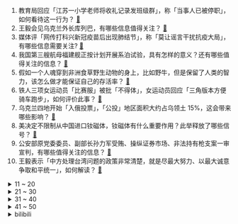 1. 教育局回应「江苏一小学老师将收礼记录发班级群」，称「当事人已被停职」，如何看待这一行为？ [:link:](https://www.zhihu.com/question/555153072)
2. 王毅会见乌克兰外长库列巴，有哪些信息值得关注？ [:link:](https://www.zhihu.com/question/555188912)
3. 媒体评「网传打科兴新冠疫苗后出现肺结节」，称「莫让谣言干扰抗疫大局」，有哪些信息需要关注? [:link:](https://www.zhihu.com/question/555194740)
4. 我国第三艘航母福建舰正按计划开展系泊试验，具有怎样的意义？还有哪些值得关注的信息？ [:link:](https://www.zhihu.com/question/555203717)
5. 假如一个人魂穿到非洲食草野生动物的身上，比如野牛，但是保留了人类的智力，该怎么做才能保证自己的存活率？ [:link:](https://www.zhihu.com/question/554689974)
6. 铁人三项女运动员「比赛服」被批「不得体」，女运动员回应「三角版本方便骑车跑步」，如何评价此事？ [:link:](https://www.zhihu.com/question/555068201)
7. 乌克兰四地开始「入俄投票」，「公投」地区面积大约占乌领土 15%，这会带来哪些影响？ [:link:](https://www.zhihu.com/question/555046409)
8. 美决定不限制从中国进口钕磁体，钕磁体有什么重要作用？此举释放了哪些信号？ [:link:](https://www.zhihu.com/question/555102308)
9. 公安部原党委委员、副部长孙力军受贿、操纵证券市场、非法持有枪支案一审宣判，有哪些值得关注的信息？ [:link:](https://www.zhihu.com/question/555106106)
10. 王毅表示「中方处理台湾问题的政策非常清楚，就是尽最大努力、以最大诚意争取和平统一」，如何解读？ [:link:](https://www.zhihu.com/question/555182793)
<details>
<summary>11 ~ 20</summary>

11. 「中国式父母」为什么付出全部却养不出感恩的孩子？ [:link:](https://www.zhihu.com/question/549592878)
12. Apple AirPods Pro 的千元耳机，销量十万+，为什么这么多人舍得花大价钱买耳机？ [:link:](https://www.zhihu.com/question/554532115)
13. 为什么许多老司机都强调备刹车？平常脚虚搭在刹车踏板上，养成这种一脚下去直接刹车的肌肉记忆真的安全吗？ [:link:](https://www.zhihu.com/question/421351871)
14. 空间站为何不建成环形，靠转动来模拟出重力？ [:link:](https://www.zhihu.com/question/536095121)
15. 你课题组有哪些奇葩的师兄师弟，师姐师妹？ [:link:](https://www.zhihu.com/question/320750711)
16. 如何评价《王者荣耀》新英雄海月，强制单挑机制是否超标？ [:link:](https://www.zhihu.com/question/554444540)
17. 安装了全屋智能家居的家，有哪些意想不到的逆天操作？ [:link:](https://www.zhihu.com/question/555062806)
18. 如何看待拜登在联大会议上称「俄罗斯发出核威胁」后，俄外交部回应其「虚假援引普京的话」？ [:link:](https://www.zhihu.com/question/555096226)
19. 如何评价沈严执导，陈宝国、王千源主演的电视剧《大考》？ [:link:](https://www.zhihu.com/question/554779165)
20. 如何评价《一年一度喜剧大赛》第二季第一期？ [:link:](https://www.zhihu.com/question/555180600)
</details>
<details>
<summary>21 ~ 30</summary>

21. 如何评价《原神》须弥的主线剧情？ [:link:](https://www.zhihu.com/question/549800475)
22. 为什么有些人遭到社会毒打了，还是学不会人情世故？ [:link:](https://www.zhihu.com/question/550294602)
23. 如何评价我国老年就业人口超过 6600 万人，每 4 个老人中，有1个人在工作？ [:link:](https://www.zhihu.com/question/554998870)
24. 雅思七分具体是什么水平？ [:link:](https://www.zhihu.com/question/62020354)
25. 日常生活中如何做好消毒杀菌工作？ [:link:](https://www.zhihu.com/question/555134074)
26. 学龄儿童参加编程大赛有什么利弊，如何看待「赛事童年」这一现象？ [:link:](https://www.zhihu.com/question/555126904)
27. 哪道美食曾让你感慨「人间烟火气，最抚凡人心」？ [:link:](https://www.zhihu.com/question/554561350)
28. 香港 9 月 26 日起机场入境检疫改为「 0+3 」，登机前无需取得核酸检测阴性证明，带来哪些影响？ [:link:](https://www.zhihu.com/question/555174194)
29. 你的哪个「杯子」，陪你走过了漫长的时光？ [:link:](https://www.zhihu.com/question/553401525)
30. 2023 考研预报名 9 月 24 日开启，「预报名」和「正式报名」有什么区别？有哪些注意事项？ [:link:](https://www.zhihu.com/question/555102123)
</details>
<details>
<summary>31 ~ 40</summary>

31. 有哪些甜品/烘焙，曾让你感觉「人间真值得」？ [:link:](https://www.zhihu.com/question/553611876)
32. 成都的你找到好工作了吗？ [:link:](https://www.zhihu.com/question/522662759)
33. 经济学家任泽平称「苹果在中国存在较大溢价，认为中国消费者人傻钱多」，如何评价苹果的全球定价策略？ [:link:](https://www.zhihu.com/question/554693939)
34. 欧洲人伐木过冬，中国取暖神器电热毯一个月出口 129 万条，有上市公司已连续两涨停，哪些信息值得关注？ [:link:](https://www.zhihu.com/question/555038270)
35. 网友称今天「羊了个羊」极易通关，你加入羊群了吗？如何看待「羊了个羊」难度降低？ [:link:](https://www.zhihu.com/question/555123687)
36. 国家天文台捕捉到了来自宇宙的信号，这代表什么？你相信人类不是宇宙中唯一的生命吗？ [:link:](https://www.zhihu.com/question/554979483)
37. 央地联手多管齐下「保交楼」，推进政策性银行资金支持，地方政府立军令状，对各地楼市将带来哪些改善？ [:link:](https://www.zhihu.com/question/555038429)
38. 顺丰为「寄鱼干到货只剩头尾」事件致歉，称基本排除收派运输环节异常，顺丰应做出哪些优化？ [:link:](https://www.zhihu.com/question/555157916)
39. 如何看待《太吾绘卷》发布首日饱受差评，《太吾绘卷》出现了什么问题？ [:link:](https://www.zhihu.com/question/554941273)
40. 四十岁还打游戏的人的生活状态是什么样子？ [:link:](https://www.zhihu.com/question/68666119)
</details>
<details>
<summary>41 ~ 50</summary>

41. 是什么造成了 23 届互联网秋招的形势? [:link:](https://www.zhihu.com/question/554427858)
42. iPhone 14 销售遇冷，富士康拆除部分产线，新系列标准版的弱升级是苹果的营销策略吗？ [:link:](https://www.zhihu.com/question/554998747)
43. 现在飞机燃油费那么贵，为什么不造一款新能源飞机？ [:link:](https://www.zhihu.com/question/551772153)
44. 德国 10 月 1 日起开始征收天然气附加费，对当地市民有什么影响？ [:link:](https://www.zhihu.com/question/554826019)
45. 如何看待上海新版市容环卫条例不再全面禁止「路边摊」？你有哪些喜欢的路边摊小吃？ [:link:](https://www.zhihu.com/question/555035411)
46. 当两个人的友谊，插入第三人，我却是被抛弃那个，怎么办? [:link:](https://www.zhihu.com/question/553269663)
47. 欧盟考虑对俄实施第八轮制裁，且涉俄举措表决时或取消成员国一票否决权，这意味着什么？将产生哪些影响？ [:link:](https://www.zhihu.com/question/555153290)
48. 正职空缺，提拔一名且仅有一名副职，下文时要不要注明“主持工作”？ [:link:](https://www.zhihu.com/question/430009562)
49. 中国县域人口密度榜出炉，27 地每平方公里超千人，石狮超越北上广，主要受哪些因素影响？如何看待该数据？ [:link:](https://www.zhihu.com/question/555051286)
50. 纯说参数太廉价，有没有买过Nreal Air眼镜的老铁分享下真实体验？听说显示很牛，究竟如何？ [:link:](https://www.zhihu.com/question/549638674)
</details><details>
<summary>bilibili</summary>

1. 我来回应一下吧 [:link:](//www.bilibili.com/video/BV1NT411T7pn)
2. 2022英雄联盟全球总决赛主题曲——《逐星》 [:link:](//www.bilibili.com/video/BV1A841147Ef)
3. 原以为下雨能躲过一劫…… [:link:](//www.bilibili.com/video/BV1T14y1Y7hR)
4. 2022年「原神生日会」 [:link:](//www.bilibili.com/video/BV1ZP411J7vN)
5. 本期视频灵感来源@papi酱 [:link:](//www.bilibili.com/video/BV1sT411T7sG)
6. 当我关掉我家猫正在看的电视 [:link:](//www.bilibili.com/video/BV1G14y1Y7yn)
7. 《原神》赛诺角色PV——「奉辞罚罪」 [:link:](//www.bilibili.com/video/BV1GN4y1K7n8)
8. 背景可以是假的，但是蜂蜜不能妥协！ [:link:](//www.bilibili.com/video/BV11e411M7bM)
9. 今天羊敢吃草 明天就敢吃人 [:link:](//www.bilibili.com/video/BV15T411T71C)
10. 为了实拍霹雳一闪，我计划先刷新世界纪录！ [:link:](//www.bilibili.com/video/BV1Rt4y1A7Gb)
<details>
<summary>11 ~ 20</summary>

11. 学生时代噩梦了属于是哈哈哈 [:link:](//www.bilibili.com/video/BV1PV4y1u7GF)
12. 张艺兴《面纱》MV [:link:](//www.bilibili.com/video/BV1JT411T73B)
13. 还是爷的笑容最可爱～💗 [:link:](//www.bilibili.com/video/BV11e411M7Sb)
14. 这都是些啥啊??? [:link:](//www.bilibili.com/video/BV1X14y1Y7Zq)
15. 《明日方舟》集成战略「水月与深蓝之树」宣传PV [:link:](//www.bilibili.com/video/BV1eW4y1v7ak)
16. 我宣布潮汕生腌完爆日本生鱼片！【凭啥这么贵ep44-潮集荟】 [:link:](//www.bilibili.com/video/BV1n24y1o7Jk)
17. “歼-20战机”还能驶入军训汇演操场？网友：堪比奥运会开幕式！ [:link:](//www.bilibili.com/video/BV1Ne411M72c)
18. 大学军训操场惊现迈克尔杰克逊！现场燃炸啦！！！ [:link:](//www.bilibili.com/video/BV1ag41127kg)
19. 【余华X罗翔X黄鸭兄】聊聊《兄弟》！余华最喜欢哪本书？ [:link:](//www.bilibili.com/video/BV1Ue4y187dT)
20. 《崩坏3》第一部终章 开幕预告 [:link:](//www.bilibili.com/video/BV1eV4y1K7c7)
</details>
<details>
<summary>21 ~ 30</summary>

21. 张翰当编剧？致敬普通人？差不多得了！ [:link:](//www.bilibili.com/video/BV1Se4y1k7Ke)
22. 评论区有很多朋友质疑我比赛穿的服装，跟大家科普一下，快拿小本本记好了～ [:link:](//www.bilibili.com/video/BV15d4y1g7eu)
23. 一招搞定拍照万能公式 [:link:](//www.bilibili.com/video/BV1ad4y1B7G3)
24. 朕 宰 了 你 [:link:](//www.bilibili.com/video/BV1FN4y1K7iQ)
25. 记一次难忘的200天纪念日！ [:link:](//www.bilibili.com/video/BV1TN4y1K7cc)
26. 看到美女就肩膀痒 [:link:](//www.bilibili.com/video/BV1EW4y1q7Jo)
27. 现场视频！泸定地震失联17天的甘宇找到了！曾放弃逃生拉闸救百人 [:link:](//www.bilibili.com/video/BV1UV4y1K7PF)
28. 鼠 道 难 [:link:](//www.bilibili.com/video/BV1JT411T7mL)
29. 宿舍有电梯就是方便啊 [:link:](//www.bilibili.com/video/BV1PY4y1N7ac)
30. 明明是魔法，硬说是科学 [:link:](//www.bilibili.com/video/BV1Le4y1b7W1)
</details>
<details>
<summary>31 ~ 40</summary>

31. 蓝线时装秀作画 [:link:](//www.bilibili.com/video/BV1rP411J7n3)
32. 我用2年时间，拍摄了一部24节气纪录片... [:link:](//www.bilibili.com/video/BV1XW4y1e7tK)
33. 只有中国能造的奢侈品，做一张要两年，比黄金还贵！ [:link:](//www.bilibili.com/video/BV1we4y1C7DD)
34. 当心印在衣服上的英文 [:link:](//www.bilibili.com/video/BV1VG4y1B7FY)
35. 秋~ [:link:](//www.bilibili.com/video/BV13W4y1q7Bz)
36. 手书 [:link:](//www.bilibili.com/video/BV1Ud4y16772)
37. 你是来问片的吗？你怕是连孩子名字都想好了【阅片无数Ⅱ 61】 [:link:](//www.bilibili.com/video/BV1de4y1t7Rx)
38. 可敬可爱的人~女警雨中默哀，路过阿姨悄悄为她撑起雨伞。 [:link:](//www.bilibili.com/video/BV1De411M7ah)
39. 鲁滨逊诚不欺我，在岛上时间长了，我终于理解了那种精神状态。 [:link:](//www.bilibili.com/video/BV1RD4y1v7Mf)
40. 千万别来湛江吃生蚝！1元一只，一口爆浆，我怕你上瘾… [:link:](//www.bilibili.com/video/BV15d4y1z7uU)
</details>
<details>
<summary>41 ~ 50</summary>

41. 失联17天的泄洪英雄甘宇，找到了！ [:link:](//www.bilibili.com/video/BV1Le4y1b7Eg)
42. 卧槽...让你二创！不是让你创死观众啊喂！ [:link:](//www.bilibili.com/video/BV1Me4y1C7SZ)
43. 只因你太美 爆杀KTV [:link:](//www.bilibili.com/video/BV12G411u78n)
44. 【warma/怒九】绝对不许关灯！ [:link:](//www.bilibili.com/video/BV1At4y1P7Vt)
45. 这个年纪你怎么睡得着觉的！ [:link:](//www.bilibili.com/video/BV1FB4y1J7uB)
46. 全国巡剪上海站的第二小站！理发店随机挑战！ [:link:](//www.bilibili.com/video/BV1vY4y1N73v)
47. 英 雄 技 能 现 状 [:link:](//www.bilibili.com/video/BV1hd4y1672m)
48. 当你拥有蚊帐和猫才能解锁的画面 [:link:](//www.bilibili.com/video/BV15B4y1J746)
49. 【原神】 完 全 体 爷 .exe [:link:](//www.bilibili.com/video/BV12P411H7wD)
50. 💗坠入粉色爱河，你选择谁？💗 [:link:](//www.bilibili.com/video/BV17B4y1J7vW)
</details>
<details>
<summary>51 ~ 60</summary>

51. 很多时候，只有妈妈会… [:link:](//www.bilibili.com/video/BV1tY4y1N7MG)
52. （这也能解说？！）弹珠障碍竞速世界杯！中国队能否晋级？！ [:link:](//www.bilibili.com/video/BV14D4y1i7Xm)
53. 鲲 瘾 犯 了 [:link:](//www.bilibili.com/video/BV1we411M79P)
54. 儿子军训回来非得露一手 [:link:](//www.bilibili.com/video/BV1cT411T7QJ)
55. 我真的不想跟你回家 [:link:](//www.bilibili.com/video/BV1GB4y1J7Q5)
56. 当我把家里的生活用品都换成缩小版 [:link:](//www.bilibili.com/video/BV1BG411g7dd)
57. 走盲道却被撞成重伤，但这800万消失的盲人，有更艰辛的3重困境！ [:link:](//www.bilibili.com/video/BV1yW4y1v7B2)
58. 眼中山河万里！何惧几分秋凉！ [:link:](//www.bilibili.com/video/BV1WT411T7wL)
59. 剧TOP：灯塔国权谋大戏！9.3分网飞剧王《纸牌屋》P1 [:link:](//www.bilibili.com/video/BV1ke4y1t7tv)
60. 生人勿进！高贵冷艳拽姐妆 [:link:](//www.bilibili.com/video/BV1MY4y1N7PS)
</details>
<details>
<summary>61 ~ 70</summary>

61. 企业级理解 [:link:](//www.bilibili.com/video/BV1A24y1o7qU)
62. 【Zc故事】到  墓  笔  记 [:link:](//www.bilibili.com/video/BV1nW4y1q7Pc)
63. 把相机扔出地球，是什么体验？！ [:link:](//www.bilibili.com/video/BV1wd4y1M7cM)
64. 我在军训的时候表演单杠是什么样的体验？ [:link:](//www.bilibili.com/video/BV1tY4y1N7Mf)
65. 《新阵容III》 [:link:](//www.bilibili.com/video/BV1M24y1o7UD)
66. 反猫德联盟的势力变的更加强大了 [:link:](//www.bilibili.com/video/BV1YG4y1B7E7)
67. 剧圈绝唱！恭喜《东八区的先生们》终于成为电视剧圈的最低分神作！ [:link:](//www.bilibili.com/video/BV16Y4y1N7LP)
68. 【余命10年】她死在了他最爱她的那年。 [:link:](//www.bilibili.com/video/BV1LP4y1o7h5)
69. 在上海租了一个工作室，装修完之后有点后悔？ [:link:](//www.bilibili.com/video/BV1p14y1h78r)
70. 做了一个多月的醒狮酥！任何一个人不看到最后我都会哭的！ [:link:](//www.bilibili.com/video/BV1mB4y1E7N6)
</details>
<details>
<summary>71 ~ 80</summary>

71. 【重启大脑】20min躺平冥想，恢复脑力，行动力提升 | 专注系列03 [:link:](//www.bilibili.com/video/BV1q24y1o7JB)
72. 全程高能|| 汉末双雄决战到最后一秒的史诗级对决 [:link:](//www.bilibili.com/video/BV1ug411275z)
73. 永远不要低估路边摊的实力！ [:link:](//www.bilibili.com/video/BV1qN4y1N7eV)
74. 【战双帕弥什】新版本「刻命螺旋」PV公开 | 超维间隙，登阶筛选 [:link:](//www.bilibili.com/video/BV1XN4y1N7ar)
75. 被我搭讪后一百个害羞小动作的修狗 [:link:](//www.bilibili.com/video/BV1cG411G7PL)
76. 培养爱国情坏，从外国人抓起！ [:link:](//www.bilibili.com/video/BV1gN4y1K7R7)
77. 广东.大家乐  厨子探店¥140 [:link:](//www.bilibili.com/video/BV1yW4y1v78D)
78. 终于明白老板为什么喜欢看监控了 [:link:](//www.bilibili.com/video/BV1Jd4y167xF)
79. 芬兰家人体验武汉过早被震撼全家！油饼包烧麦变抢食现场！热干面碳水炸弹太过瘾！蛋酒一口入魂！ [:link:](//www.bilibili.com/video/BV1FN4y1K7bD)
80. 110万人给出9.1分，某瓣年度冷门佳片，一个不一样的爱情故事！ [:link:](//www.bilibili.com/video/BV1YT411T7wh)
</details>
<details>
<summary>81 ~ 90</summary>

81. 15岁的她 vs 25岁的我 [:link:](//www.bilibili.com/video/BV1Ad4y1g7oU)
82. 游戏中和现实中的两副“嘴脸” [:link:](//www.bilibili.com/video/BV1rV4y1M7Ai)
83. 中餐厅给小伙配5000元一份的美食盲盒，究竟吃到了什么？竟然…… [:link:](//www.bilibili.com/video/BV1FY4y1K7FA)
84. 这柚子是来报恩的吧？？！！ [:link:](//www.bilibili.com/video/BV1y24y1d7r1)
85. 我真的非常讨厌闯码头！ [:link:](//www.bilibili.com/video/BV1ad4y1B7jT)
86. 《一不小心就忘记》一首关于记忆，关于老人，关于阿兹海默病的歌 [:link:](//www.bilibili.com/video/BV1oY4y1N72L)
87. 历时一个月！我们把19首周董封神曲目编成了一首歌 [:link:](//www.bilibili.com/video/BV1b24y1o7KM)
88. 乔治，你这是什么剑法？ [:link:](//www.bilibili.com/video/BV1t8411t7qL)
89. 【躲闪摇】如何化解“日常危机” [:link:](//www.bilibili.com/video/BV1ae411M71v)
90. 难道在游戏里也要低人一等么？ [:link:](//www.bilibili.com/video/BV1A841147dK)
</details>
<details>
<summary>91 ~ 100</summary>

91. 《 我 会 说 法 语 你 绷 得 住 吗 ？ 》日语整活版 [:link:](//www.bilibili.com/video/BV11e4y1t77z)
92. 喷气背包飞行演示-已成为现实 [:link:](//www.bilibili.com/video/BV1RV4y1M7cb)
93. 《疯狂的棒棒鸡腿》，准备好跟着鸡腿一起疯狂。 [:link:](//www.bilibili.com/video/BV1Le411K7Sv)
94. 请不要游空气！！！ [:link:](//www.bilibili.com/video/BV1eV4y1M7Cg)
95. 《重生：我在纽约上大学》 [:link:](//www.bilibili.com/video/BV1AV4y1u7Lw)
96. 帅农鸟哥收茭白了！自己田里的东西么，还挺甜！ [:link:](//www.bilibili.com/video/BV1De4y1k7AZ)
97. “像历史书里走出来的一样！这都是别的国家羡慕不来的文化！” [:link:](//www.bilibili.com/video/BV17d4y1g75L)
98. 我给老板画大饼 [:link:](//www.bilibili.com/video/BV1mV4y1K7Qo)
99. 美国是什么社恐地狱啊… [:link:](//www.bilibili.com/video/BV1Re4y1t7R7)
100. 全网最全、最快！你不知道的S12MV细节、彩蛋解读！逐帧分析，每一帧都是名场面 [:link:](//www.bilibili.com/video/BV1GG4y1s7w5)
</details></details>